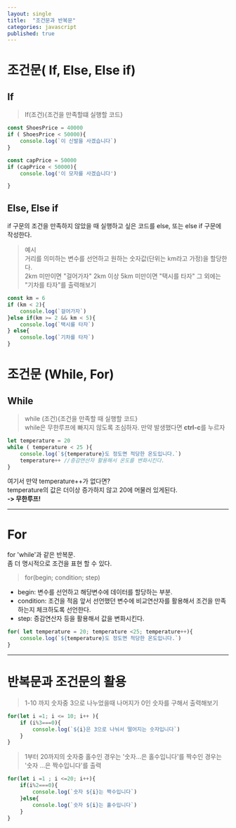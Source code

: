 ```yaml
---
layout: single
title:  "조건문과 반복문"
categories: javascript
published: true
---
```

# 조건문( If, Else, Else if)

## If
> If(조건){조건을 만족할떄 실행할 코드}

```js
const ShoesPrice = 40000
if ( ShoesPrice < 50000){
    console.log(`이 신발을 사겠습니다`)
}

const capPrice = 50000
if (capPrice < 50000){
    console.log('이 모자를 사겠습니다')

}
```

## Else, Else if

if 구문의 조건을 만족하지 않았을 때 실행하고 싶은 코드를 else, 또는 else if 구문에 작성한다.

> 예시  
거리를 의미하는 변수를 선언하고 원하는 숫자값(단위는 km라고 가정)을 할당한다.   
2km 미만이면 "걸어가자" 2km 이상 5km 미만이면 "택시를 타자" 그 외에는 "기차를 타자"를 출력해보기

```js
const km = 6
if (km < 2){
    console.log(`걸어가자`)
}else if(km >= 2 && km < 5){
    console.log(`택시를 타자`)
} else{
    console.log(`기차를 타자`)
}
```

# 조건문 (While, For)

## While
> while (조건){조건을 만족할 때 실행할 코드}  
while은 무한루프에 빠지지 않도록 조심하자. 만약 발생했다면 **ctrl-c**를 누르자

```js
let temperature = 20
while ( temperature < 25 ){
    console.log(`${temperature}도 정도면 적당한 온도입니다.`)
    temperature++ //증감연산자 활용해서 온도를 변화시킨다.
}
```

여기서 만약 
temperature++가 없다면?  
temperature의 값은 더이상 증가하지 않고 20에 머물러 있게된다.  
**-> 무한루프!**

---
# For

for 'while'과 같은 반복문.  
 좀 더 명시적으로 조건을 표현 할 수 있다.
> for(begin; condition; step)  

- begin: 변수를 선언하고 해당변수에 데이터를 할당하는 부분.  
- condition: 조건을 적음 앞서 선언했던 변수에 비교연산자를 활용해서 조건을 만족하는지 체크하도록 선언한다.  
- step: 증감연산자 등을 활용해서 값을 변화시킨다.

```js
for( let temperature = 20; temperature <25; temperature++){
    console.log(`${temperature}도 정도면 적당한 온도입니다.`)
}
```
---
# 반복문과 조건문의 활용
> 1-10 까지 숫자중 3으로 나누었을때 나머지가 0인 숫자를 구해서 출력해보기

```js
for(let i =1; i <= 10; i++ ){
    if (i%3===0){
        console.log(`${i}은 3으로 나눠서 떨어지는 숫자입니다`)
    }
}
```

> 1부터 20까지의 숫자중 홀수인 경우는 '숫자...은 홀수입니다'를 짝수인 경우는 '숫자 ...은 짝수입니다'를 출력

```js
for(let i =1 ; i <=20; i++){
    if(i%2===0){
        console.log(`숫자 ${i}는 짝수입니다`)
    }else{
        console.log(`숫자 ${i}는 홀수입니다`)
    }
}
```

